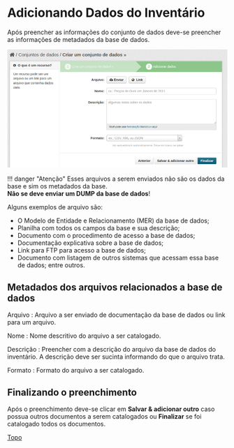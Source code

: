
<a id="topo"></a>

# Adicionando Dados do Inventário

Após preencher as informações do conjunto de dados deve-se preencher as informações de metadados da base de dados. 

![Tela de Cadastro de Dados do Inventário](../imagens/Tela_Adicionar_Dados.png)
<br>

!!! danger "Atenção"
    Esses arquivos a serem enviados não são os dados da base e sim os metadados da base.  
    __Não se deve enviar um DUMP da base de dados__!

Alguns exemplos de arquivo são: 

* O Modelo de Entidade e Relacionamento (MER) da base de dados;
* Planilha com todos os campos da base e sua descrição;
* Documento com o procedimento de acesso a base de dados;
* Documentação explicativa sobre a base de dados;
* Link para FTP para acesso a base de dados;
* Documento com listagem de outros sistemas que acessam essa base de dados; entre outros.


## Metadados dos arquivos relacionados a base de dados

Arquivo
:   Arquivo a ser enviado de documentação da base de dados ou link para um arquivo.

Nome
:   Nome descritivo do arquivo a ser catalogado.

Descrição
:   Preencher com a descrição do arquivo da base de dados do inventário. A descrição deve ser sucinta informando do que o arquivo trata.

Formato
:   Formato do arquivo a ser catalogado.

## Finalizando o preenchimento

Após o preenchimento deve-se clicar em __Salvar & adicionar outro__ caso possua outros documentos a serem catalogados ou __Finalizar__ se foi catalogado todos os documentos.

[Topo](#topo "Ir para o topo")

